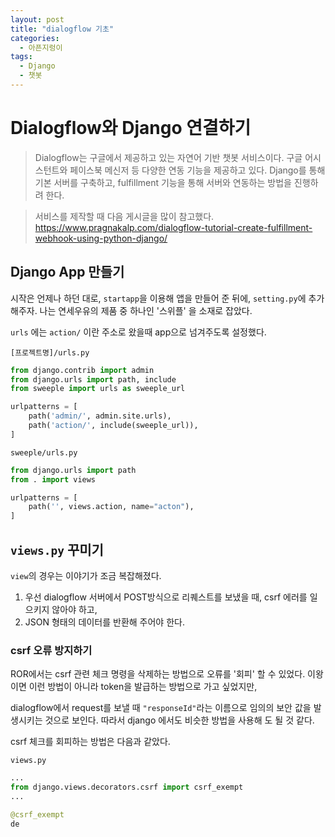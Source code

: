 ```yaml
---
layout: post
title: "dialogflow 기초"
categories:
  - 아픈지렁이
tags:
  - Django
  - 챗봇
---
```


# Dialogflow와 Django 연결하기

> Dialogflow는 구글에서 제공하고 있는 자연어 기반 챗봇 서비스이다.
> 구글 어시스턴트와 페이스북 메신저 등 다양한 연동 기능을 제공하고 있다.
> Django를 통해 기본 서버를 구축하고, fulfillment 기능을 통해 서버와 연동하는 방법을 진행하려 한다.

> 서비스를 제작할 때 다음 게시글을 많이 참고했다.
> https://www.pragnakalp.com/dialogflow-tutorial-create-fulfillment-webhook-using-python-django/


## Django App 만들기

시작은 언제나 하던 대로, `startapp`을 이용해 앱을 만들어 준 뒤에, `setting.py`에 추가해주자.
나는 연세우유의 제품 중 하나인 '스위플' 을 소재로 잡았다.

`urls` 에는 `action/` 이란 주소로 왔을때 app으로 넘겨주도록 설정했다.

`[프로젝트명]/urls.py`
~~~python
from django.contrib import admin
from django.urls import path, include
from sweeple import urls as sweeple_url

urlpatterns = [
    path('admin/', admin.site.urls),
    path('action/', include(sweeple_url)),
]
~~~

`sweeple/urls.py`
~~~python
from django.urls import path
from . import views

urlpatterns = [
    path('', views.action, name="acton"),
]
~~~


## `views.py` 꾸미기

`view`의 경우는 이야기가 조금 복잡해졌다.

1. 우선 dialogflow 서버에서 POST방식으로 리퀘스트를 보냈을 때,  csrf 에러를 일으키지 않아야 하고,
2. JSON 형태의 데이터를 반환해 주어야 한다.

### csrf 오류 방지하기

ROR에서는 csrf 관련 체크 명령을 삭제하는 방법으로 오류를 '회피' 할 수 있었다.
이왕이면 이런 방법이 아니라 token을 발급하는 방법으로 가고 싶었지만,

dialogflow에서 request를 보낼 때 `"responseId"`라는 이름으로 임의의 보안 값을 발생시키는 것으로 보인다.
따라서 django 에서도 비슷한 방법을 사용해 도 될 것 같다.

csrf 체크를 회피하는 방법은 다음과 같았다.

`views.py`
~~~python
...
from django.views.decorators.csrf import csrf_exempt
...

@csrf_exempt
de
~~~
<!--stackedit_data:
eyJoaXN0b3J5IjpbMjEwNTEzNzU5MywtMTkzNDY4NzAwN119
-->